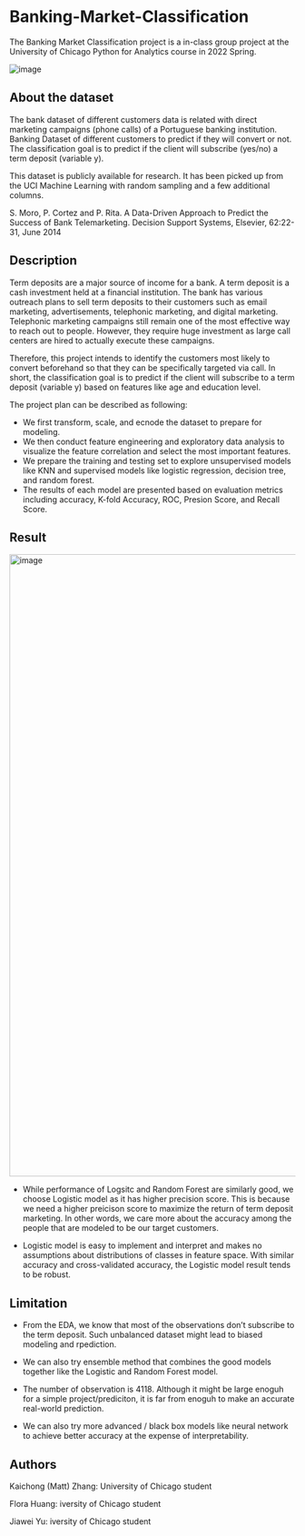 # Banking-Market-Classification

The Banking Market Classification project is a in-class group project at the University of Chicago Python for Analytics course in 2022 Spring. 

![image](https://user-images.githubusercontent.com/94136772/178913113-f146c9d2-2a3d-47f1-a8b9-aeced7014599.png)

## About the dataset

The bank dataset of different customers data is related with direct marketing campaigns (phone calls) of a Portuguese banking institution. Banking Dataset of different customers to predict if they will convert or not. The classification goal is to predict if the client will subscribe (yes/no) a term deposit (variable y).

This dataset is publicly available for research. It has been picked up from the UCI Machine Learning with random sampling and a few additional columns.

S. Moro, P. Cortez and P. Rita. A Data-Driven Approach to Predict the Success of Bank Telemarketing. Decision Support Systems, Elsevier, 62:22-31, June 2014

## Description

Term deposits are a major source of income for a bank. A term deposit is a cash investment held at a financial institution. The bank has various outreach plans to sell term deposits to their customers such as email marketing, advertisements, telephonic marketing, and digital marketing. Telephonic marketing campaigns still remain one of the most effective way to reach out to people. However, they require huge investment as large call centers are hired to actually execute these campaigns.

Therefore, this project intends to identify the customers most likely to convert beforehand so that they can be specifically targeted via call. In short, the classification goal is to predict if the client will subscribe to a term deposit (variable y) based on features like age and education level.   

The project plan can be described as following:

* We first transform, scale, and ecnode the dataset to prepare for modeling. 
* We then conduct feature engineering and exploratory data analysis to visualize the feature correlation and select the most important features.
* We prepare the training and testing set to explore unsupervised models like KNN and supervised models like logistic regression, decision tree, and random forest. 
* The results of each model are presented based on evaluation metrics including accuracy,	K-fold Accuracy, ROC,	Presion Score, and Recall Score.

## Result

<img width="1096" alt="image" src="https://user-images.githubusercontent.com/94136772/179088843-8ed7364b-55b5-4cf1-8c93-9a414cab665d.png">

* While performance of Logsitc and Random Forest are similarly good, we choose Logistic model as it has higher precision score. This is because we need a higher preicison score to maximize the return of term deposit marketing. In other words, we care more about the accuracy among the people that are modeled to be our target customers. 

* Logistic model is easy to implement and interpret and makes no assumptions about distributions of classes in feature space.
With similar accuracy and cross-validated accuracy, the Logistic model result tends to be robust.

## Limitation

* From the EDA, we know that most of the observations don’t subscribe to the term deposit. Such unbalanced dataset might lead to biased modeling and rpediction.

* We can also try ensemble method that combines the good models together like the Logistic and Random Forest model. 

* The number of observation is 4118. Although it might be large enoguh for a simple project/prediciton, it is far from enoguh to make an accurate real-world prediction.

* We can also try more advanced / black box models like neural network to achieve better accuracy at the expense of interpretability. 

## Authors

Kaichong (Matt) Zhang: University of Chicago student

Flora Huang: iversity of Chicago student

Jiawei Yu: iversity of Chicago student
